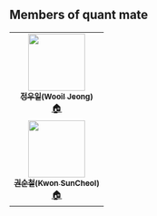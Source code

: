 ## Members of quant mate

<table algin="center">
  <tr>
    <td align="center">
        <a href="https://github.com/wooiljeong">
        <img src="https://avatars.githubusercontent.com/u/38076110?v=4" width="100px;" alt=""/><br />
        <sub><b>정우일(Wooil Jeong)</b></sub></a><br />
        <a href="https://wooiljeong.github.io" title="Code">🏠</a>
    </td>
  </tr>
  <tr>
    <td align="center">
        <a href="https://github.com/classicmania">
        <img src="https://avatars.githubusercontent.com/u/34243200?v=4" width="100px;" alt=""/><br />
        <sub><b>권순철(Kwon SunCheol)</b></sub></a><br />
        <a href="https://classicmania.github.io" title="Code">🏠</a>
    </td>
  </tr>
</table>